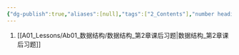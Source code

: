 ```yaml
---
{"dg-publish":true,"aliases":[null],"tags":["2_Contents"],"number headings":"auto, first-level 1, max 6, A.1.","Created-Date":"2023-12-14 14:42:34","Modified-Date":"2024-04-18 11:53:24","permalink":"/A01_Lessons/Ab01_数据结构/数据结构_课后习题/","dgPassFrontmatter":true}
---
```







1. [[A01_Lessons/Ab01_数据结构/数据结构_第2章课后习题\|数据结构_第2章课后习题]]
